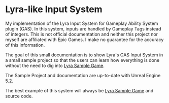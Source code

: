 # Lyra-like Input System 

My implementation of the Lyra Input System for Gameplay Ability System plugin (GAS). In this system, inputs are handled by Gameplay Tags instead of integers. This is not official documentation and neither this project nor myself are affiliated with Epic Games. I make no guarantee for the accuracy of this information.

The goal of this small documentation is to show Lyra's GAS Input System in a small sample project so that the users can learn how everything is done without the need to dig into [Lyra Sample Game](https://docs.unrealengine.com/5.0/en-US/lyra-sample-game-in-unreal-engine/).

The Sample Project and documentation are up-to-date with Unreal Engine 5.2.

The best example of this system will always be [Lyra Sample Game](https://docs.unrealengine.com/5.0/en-US/lyra-sample-game-in-unreal-engine/) and source code.



